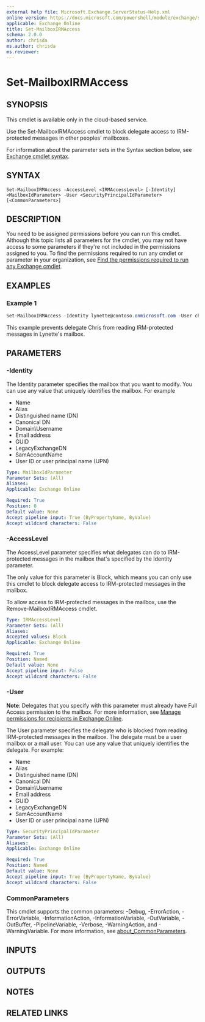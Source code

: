 ```yaml
---
external help file: Microsoft.Exchange.ServerStatus-Help.xml
online version: https://docs.microsoft.com/powershell/module/exchange/set-mailboxirmaccess
applicable: Exchange Online
title: Set-MailboxIRMAccess
schema: 2.0.0
author: chrisda
ms.author: chrisda
ms.reviewer:
---
```

# Set-MailboxIRMAccess

## SYNOPSIS
This cmdlet is available only in the cloud-based service.

Use the Set-MailboxIRMAccess cmdlet to block delegate access to IRM-protected messages in other peoples' mailboxes.

For information about the parameter sets in the Syntax section below, see [Exchange cmdlet syntax](https://docs.microsoft.com/powershell/exchange/exchange-cmdlet-syntax).

## SYNTAX

```
Set-MailboxIRMAccess -AccessLevel <IRMAccessLevel> [-Identity] <MailboxIdParameter> -User <SecurityPrincipalIdParameter> [<CommonParameters>]
```

## DESCRIPTION
You need to be assigned permissions before you can run this cmdlet. Although this topic lists all parameters for the cmdlet, you may not have access to some parameters if they're not included in the permissions assigned to you. To find the permissions required to run any cmdlet or parameter in your organization, see [Find the permissions required to run any Exchange cmdlet](https://docs.microsoft.com/powershell/exchange/find-exchange-cmdlet-permissions).

## EXAMPLES

### Example 1
```powershell
Set-MailboxIRMAccess -Identity lynette@contoso.onmicrosoft.com -User chris@contoso.onmicrosoft.com -AccessLevel Block
```

This example prevents delegate Chris from reading IRM-protected messages in Lynette's mailbox.

## PARAMETERS

### -Identity
The Identity parameter specifies the mailbox that you want to modify. You can use any value that uniquely identifies the mailbox. For example

- Name
- Alias
- Distinguished name (DN)
- Canonical DN
- Domain\\Username
- Email address
- GUID
- LegacyExchangeDN
- SamAccountName
- User ID or user principal name (UPN)

```yaml
Type: MailboxIdParameter
Parameter Sets: (All)
Aliases:
Applicable: Exchange Online

Required: True
Position: 0
Default value: None
Accept pipeline input: True (ByPropertyName, ByValue)
Accept wildcard characters: False
```

### -AccessLevel
The AccessLevel parameter specifies what delegates can do to IRM-protected messages in the mailbox that's specified by the Identity parameter.

The only value for this parameter is Block, which means you can only use this cmdlet to block delegate access to IRM-protected messages in the mailbox.

To allow access to IRM-protected messages in the mailbox, use the Remove-MailboxIRMAccess cmdlet.

```yaml
Type: IRMAccessLevel
Parameter Sets: (All)
Aliases:
Accepted values: Block
Applicable: Exchange Online

Required: True
Position: Named
Default value: None
Accept pipeline input: False
Accept wildcard characters: False
```

### -User
**Note**: Delegates that you specify with this parameter must already have Full Access permission to the mailbox. For more information, see [Manage permissions for recipients in Exchange Online](https://docs.microsoft.com/exchange/recipients-in-exchange-online/manage-permissions-for-recipients).

The User parameter specifies the delegate who is blocked from reading IRM-protected messages in the mailbox. The delegate must be a user mailbox or a mail user. You can use any value that uniquely identifies the delegate. For example:

- Name
- Alias
- Distinguished name (DN)
- Canonical DN
- Domain\\Username
- Email address
- GUID
- LegacyExchangeDN
- SamAccountName
- User ID or user principal name (UPN)

```yaml
Type: SecurityPrincipalIdParameter
Parameter Sets: (All)
Aliases:
Applicable: Exchange Online

Required: True
Position: Named
Default value: None
Accept pipeline input: True (ByPropertyName, ByValue)
Accept wildcard characters: False
```

### CommonParameters
This cmdlet supports the common parameters: -Debug, -ErrorAction, -ErrorVariable, -InformationAction, -InformationVariable, -OutVariable, -OutBuffer, -PipelineVariable, -Verbose, -WarningAction, and -WarningVariable. For more information, see [about_CommonParameters](https://go.microsoft.com/fwlink/p/?LinkID=113216).

## INPUTS

###  

## OUTPUTS

###  

## NOTES

## RELATED LINKS
